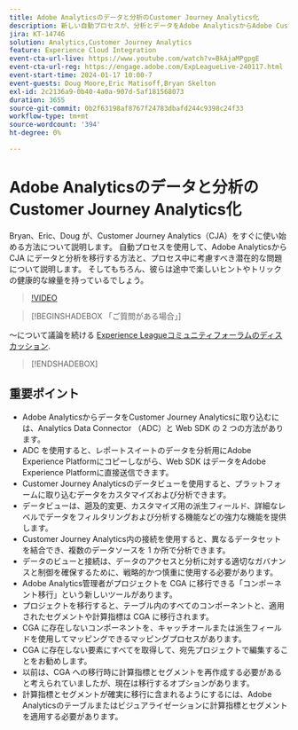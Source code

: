 ```yaml
---
title: Adobe Analyticsのデータと分析のCustomer Journey Analytics化
description: 新しい自動プロセスが、分析とデータをAdobe AnalyticsからAdobe Customer Journey Analyticsに移行するのにどのように役立つかについて説明します。
jira: KT-14746
solution: Analytics,Customer Journey Analytics
feature: Experience Cloud Integration
event-cta-url-live: https://www.youtube.com/watch?v=BkAjaMPgpgE
event-cta-url-reg: https://engage.adobe.com/ExpLeagueLive-240117.html
event-start-time: 2024-01-17 10:00-7
event-guests: Doug Moore,Eric Matisoff,Bryan Skelton
exl-id: 2c2136a9-0b40-4a0a-907d-5af181568073
duration: 3655
source-git-commit: 0b2f63198af8767f24783dbafd244c9398c24f33
workflow-type: tm+mt
source-wordcount: '394'
ht-degree: 0%

---
```


# Adobe Analyticsのデータと分析のCustomer Journey Analytics化

Bryan、Eric、Doug が、Customer Journey Analytics（CJA）をすぐに使い始める方法について説明します。 自動プロセスを使用して、Adobe Analyticsから CJA にデータと分析を移行する方法と、プロセス中に考慮すべき潜在的な問題について説明します。 そしてもちろん、彼らは途中で楽しいヒントやトリックの健康的な線量を持っているでしょう。

>[!VIDEO](https://video.tv.adobe.com/v/3426778/?quality=12&learn=on)

>[!BEGINSHADEBOX 「ご質問がある場合」]

～について議論を続ける [Experience Leagueコミュニティフォーラムのディスカッション](https://experienceleaguecommunities.adobe.com/t5/adobe-analytics-discussions/experience-league-live-post-session-discussion-bringing-your/m-p/646093#M3582).

>[!ENDSHADEBOX]

## 重要ポイント

* Adobe AnalyticsからデータをCustomer Journey Analyticsに取り込むには、Analytics Data Connector （ADC）と Web SDK の 2 つの方法があります。
* ADC を使用すると、レポートスイートのデータを分析用にAdobe Experience Platformにコピーしながら、Web SDK はデータをAdobe Experience Platformに直接送信できます。
* Customer Journey Analyticsのデータビューを使用すると、プラットフォームに取り込むデータをカスタマイズおよび分析できます。
* データビューは、遡及的変更、カスタマイズ用の派生フィールド、詳細なレベルでデータをフィルタリングおよび分析する機能などの強力な機能を提供します。
* Customer Journey Analytics内の接続を使用すると、異なるデータセットを結合でき、複数のデータソースを 1 か所で分析できます。
* データのビューと接続は、データのアクセスと分析に対する適切なガバナンスと制御を確保するために、戦略的かつ慎重に使用する必要があります。
* Adobe Analytics管理者がプロジェクトを CGA に移行できる「コンポーネント移行」という新しいツールがあります。
* プロジェクトを移行すると、テーブル内のすべてのコンポーネントと、適用されたセグメントや計算指標は CGA に移行されます。
* CGA に存在しないコンポーネントを、キャッチオールまたは派生フィールドを使用してマッピングできるマッピングプロセスがあります。
* CGA に存在しない要素にすべてを取得して、宛先プロジェクトで編集することをお勧めします。
* 以前は、CGA への移行時に計算指標とセグメントを再作成する必要があると考えられていましたが、現在は移行するオプションがあります。
* 計算指標とセグメントが確実に移行に含まれるようにするには、Adobe Analyticsのテーブルまたはビジュアライゼーションに計算指標とセグメントを適用する必要があります。


